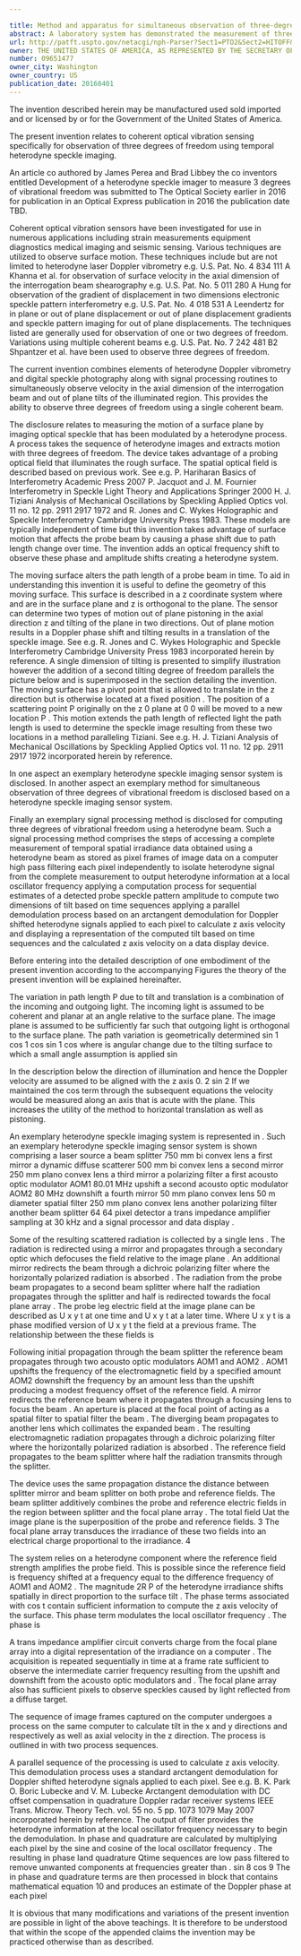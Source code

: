 ```yaml
---

title: Method and apparatus for simultaneous observation of three-degrees of vibrational freedom using single heterodyne beam
abstract: A laboratory system has demonstrated the measurement of three degrees of vibrational freedom simultaneously using a single beam through heterodyne speckle imaging. The random interference pattern generated by the illumination of a rough surface with coherent light can be exploited to extract information about the surface motion. The optical speckle pattern is heterodyne mixed with a coherent reference. The recorded optical data is then processed to extract three dimensions of surface motion. Axial velocity is measured by demodulating the received time-varying intensity of high amplitude pixels. Tilt, a gradient of surface velocity, is calculated by measuring speckle translation following reconstruction of the speckle pattern from the mixed signal.
url: http://patft.uspto.gov/netacgi/nph-Parser?Sect1=PTO2&Sect2=HITOFF&p=1&u=%2Fnetahtml%2FPTO%2Fsearch-adv.htm&r=1&f=G&l=50&d=PALL&S1=09651477&OS=09651477&RS=09651477
owner: THE UNITED STATES OF AMERICA, AS REPRESENTED BY THE SECRETARY OF THE ARMY
number: 09651477
owner_city: Washington
owner_country: US
publication_date: 20160401
---
```

The invention described herein may be manufactured used sold imported and or licensed by or for the Government of the United States of America.

The present invention relates to coherent optical vibration sensing specifically for observation of three degrees of freedom using temporal heterodyne speckle imaging.

An article co authored by James Perea and Brad Libbey the co inventors entitled Development of a heterodyne speckle imager to measure 3 degrees of vibrational freedom was submitted to The Optical Society earlier in 2016 for publication in an Optical Express publication in 2016 the publication date TBD.

Coherent optical vibration sensors have been investigated for use in numerous applications including strain measurements equipment diagnostics medical imaging and seismic sensing. Various techniques are utilized to observe surface motion. These techniques include but are not limited to heterodyne laser Doppler vibrometry e.g. U.S. Pat. No. 4 834 111 A Khanna et al. for observation of surface velocity in the axial dimension of the interrogation beam shearography e.g. U.S. Pat. No. 5 011 280 A Hung for observation of the gradient of displacement in two dimensions electronic speckle pattern interferometry e.g. U.S. Pat. No. 4 018 531 A Leendertz for in plane or out of plane displacement or out of plane displacement gradients and speckle pattern imaging for out of plane displacements. The techniques listed are generally used for observation of one or two degrees of freedom. Variations using multiple coherent beams e.g. U.S. Pat. No. 7 242 481 B2 Shpantzer et al. have been used to observe three degrees of freedom.

The current invention combines elements of heterodyne Doppler vibrometry and digital speckle photography along with signal processing routines to simultaneously observe velocity in the axial dimension of the interrogation beam and out of plane tilts of the illuminated region. This provides the ability to observe three degrees of freedom using a single coherent beam.

The disclosure relates to measuring the motion of a surface plane by imaging optical speckle that has been modulated by a heterodyne process. A process takes the sequence of heterodyne images and extracts motion with three degrees of freedom. The device takes advantage of a probing optical field that illuminates the rough surface. The spatial optical field is described based on previous work. See e.g. P. Hariharan Basics of Interferometry Academic Press 2007 P. Jacquot and J. M. Fournier Interferometry in Speckle Light Theory and Applications Springer 2000 H. J. Tiziani Analysis of Mechanical Oscillations by Speckling Applied Optics vol. 11 no. 12 pp. 2911 2917 1972 and R. Jones and C. Wykes Holographic and Speckle Interferometry Cambridge University Press 1983. These models are typically independent of time but this invention takes advantage of surface motion that affects the probe beam by causing a phase shift due to path length change over time. The invention adds an optical frequency shift to observe these phase and amplitude shifts creating a heterodyne system.

The moving surface alters the path length of a probe beam in time. To aid in understanding this invention it is useful to define the geometry of this moving surface. This surface is described in a z coordinate system where and are in the surface plane and z is orthogonal to the plane. The sensor can determine two types of motion out of plane pistoning in the axial direction z and tilting of the plane in two directions. Out of plane motion results in a Doppler phase shift and tilting results in a translation of the speckle image. See e.g. R. Jones and C. Wykes Holographic and Speckle Interferometry Cambridge University Press 1983 incorporated herein by reference. A single dimension of tilting is presented to simplify illustration however the addition of a second tilting degree of freedom parallels the picture below and is superimposed in the section detailing the invention. The moving surface has a pivot point that is allowed to translate in the z direction but is otherwise located at a fixed position . The position of a scattering point P originally on the z 0 plane at 0 0 will be moved to a new location P . This motion extends the path length of reflected light the path length is used to determine the speckle image resulting from these two locations in a method paralleling Tiziani. See e.g. H. J. Tiziani Analysis of Mechanical Oscillations by Speckling Applied Optics vol. 11 no. 12 pp. 2911 2917 1972 incorporated herein by reference. 

In one aspect an exemplary heterodyne speckle imaging sensor system is disclosed. In another aspect an exemplary method for simultaneous observation of three degrees of vibrational freedom is disclosed based on a heterodyne speckle imaging sensor system.

Finally an exemplary signal processing method is disclosed for computing three degrees of vibrational freedom using a heterodyne beam. Such a signal processing method comprises the steps of accessing a complete measurement of temporal spatial irradiance data obtained using a heterodyne beam as stored as pixel frames of image data on a computer high pass filtering each pixel independently to isolate heterodyne signal from the complete measurement to output heterodyne information at a local oscillator frequency applying a computation process for sequential estimates of a detected probe speckle pattern amplitude to compute two dimensions of tilt based on time sequences applying a parallel demodulation process based on an arctangent demodulation for Doppler shifted heterodyne signals applied to each pixel to calculate z axis velocity and displaying a representation of the computed tilt based on time sequences and the calculated z axis velocity on a data display device.

Before entering into the detailed description of one embodiment of the present invention according to the accompanying Figures the theory of the present invention will be explained hereinafter.

The variation in path length P due to tilt and translation is a combination of the incoming and outgoing light. The incoming light is assumed to be coherent and planar at an angle relative to the surface plane. The image plane is assumed to be sufficiently far such that outgoing light is orthogonal to the surface plane. The path variation is geometrically determined sin 1 cos 1 cos sin 1 cos where is angular change due to the tilting surface to which a small angle assumption is applied sin 

In the description below the direction of illumination and hence the Doppler velocity are assumed to be aligned with the z axis 0. 2 sin 2 If we maintained the cos term through the subsequent equations the velocity would be measured along an axis that is acute with the plane. This increases the utility of the method to horizontal translation as well as pistoning.

An exemplary heterodyne speckle imaging system is represented in . Such an exemplary heterodyne speckle imaging sensor system is shown comprising a laser source a beam splitter 750 mm bi convex lens a first mirror a dynamic diffuse scatterer 500 mm bi convex lens a second mirror 250 mm plano convex lens a third mirror a polarizing filter a first acousto optic modulator AOM1 80.01 MHz upshift a second acousto optic modulator AOM2 80 MHz downshift a fourth mirror 50 mm plano convex lens 50 m diameter spatial filter 250 mm plano convex lens another polarizing filter another beam splitter 64 64 pixel detector a trans impedance amplifier sampling at 30 kHz and a signal processor and data display .

Some of the resulting scattered radiation is collected by a single lens . The radiation is redirected using a mirror and propagates through a secondary optic which defocuses the field relative to the image plane . An additional mirror redirects the beam through a dichroic polarizing filter where the horizontally polarized radiation is absorbed . The radiation from the probe beam propagates to a second beam splitter where half the radiation propagates through the splitter and half is redirected towards the focal plane array . The probe leg electric field at the image plane can be described as U x y t at one time and U x y t at a later time. Where U x y t is a phase modified version of U x y t the field at a previous frame. The relationship between the these fields is

Following initial propagation through the beam splitter the reference beam propagates through two acousto optic modulators AOM1 and AOM2 . AOM1 upshifts the frequency of the electromagnetic field by a specified amount AOM2 downshift the frequency by an amount less than the upshift producing a modest frequency offset of the reference field. A mirror redirects the reference beam where it propagates through a focusing lens to focus the beam . An aperture is placed at the focal point of acting as a spatial filter to spatial filter the beam . The diverging beam propagates to another lens which collimates the expanded beam . The resulting electromagnetic radiation propagates through a dichroic polarizing filter where the horizontally polarized radiation is absorbed . The reference field propagates to the beam splitter where half the radiation transmits through the splitter.

The device uses the same propagation distance the distance between splitter mirror and beam splitter on both probe and reference fields. The beam splitter additively combines the probe and reference electric fields in the region between splitter and the focal plane array . The total field Uat the image plane is the superposition of the probe and reference fields. 3 The focal plane array transduces the irradiance of these two fields into an electrical charge proportional to the irradiance. 4 

The system relies on a heterodyne component where the reference field strength amplifies the probe field. This is possible since the reference field is frequency shifted at a frequency equal to the difference frequency of AOM1 and AOM2 . The magnitude 2R P of the heterodyne irradiance shifts spatially in direct proportion to the surface tilt . The phase terms associated with cos t contain sufficient information to compute the z axis velocity of the surface. This phase term modulates the local oscillator frequency . The phase is

A trans impedance amplifier circuit converts charge from the focal plane array into a digital representation of the irradiance on a computer . The acquisition is repeated sequentially in time at a frame rate sufficient to observe the intermediate carrier frequency resulting from the upshift and downshift from the acousto optic modulators and . The focal plane array also has sufficient pixels to observe speckles caused by light reflected from a diffuse target.

The sequence of image frames captured on the computer undergoes a process on the same computer to calculate tilt in the x and y directions and respectively as well as axial velocity in the z direction. The process is outlined in with two process sequences.

A parallel sequence of the processing is used to calculate z axis velocity. This demodulation process uses a standard arctangent demodulation for Doppler shifted heterodyne signals applied to each pixel. See e.g. B. K. Park O. Boric Lubecke and V. M. Lubecke Arctangent demodulation with DC offset compensation in quadrature Doppler radar receiver systems IEEE Trans. Microw. Theory Tech. vol. 55 no. 5 pp. 1073 1079 May 2007 incorporated herein by reference. The output of filter provides the heterodyne information at the local oscillator frequency necessary to begin the demodulation. In phase and quadrature are calculated by multiplying each pixel by the sine and cosine of the local oscillator frequency . The resulting in phase Iand quadrature Qtime sequences are low pass filtered to remove unwanted components at frequencies greater than . sin 8 cos 9 The in phase and quadrature terms are then processed in block that contains mathematical equation 10 and produces an estimate of the Doppler phase at each pixel

It is obvious that many modifications and variations of the present invention are possible in light of the above teachings. It is therefore to be understood that within the scope of the appended claims the invention may be practiced otherwise than as described.

